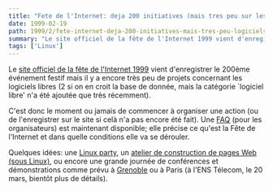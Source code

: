 ```yaml
---
title: "Fete de l'Internet: deja 200 initiatives (mais tres peu sur les logiciels libres)"
date: 1999-02-19
path: 1999/2/fete-internet-deja-200-initiatives-mais-tres-peu-logiciels-libres
summary: "Le site officiel de la fête de l'Internet 1999 vient d'enregistrer le 200ème événement festif mais il y a encore très peu de projets concernant les logiciels libres (2 si on en croit la base de donnée, mais la catégorie `logiciel libre' n'a été ajoutée que très récemment)."
tags: ['Linux']
---
```


<P>
Le <A HREF="http://www.fete-internet.asso.fr/">site officiel de la
fête de l'Internet 1999</A> vient d'enregistrer le 200ème événement
festif mais il y a encore très peu de projets concernant les logiciels
libres (2 si on en croit la base de donnée, mais la catégorie
`logiciel libre' n'a été ajoutée que très récemment).
</P>

<P>
C'est donc le moment ou jamais de commencer à organiser une action
(ou de l'enregistrer sur le site si celà n'a pas encore été fait).
Une <A HREF="http://www.fete-internet.asso.fr/decouvrez/faq.htm">FAQ</A>
(pour les organisateurs) est maintenant disponible; elle précise ce
qu'est la Fête de l'Internet et dans quelle conditions elle va se dérouler.
</P>

<P>
Quelques idées: une <A HREF="http://www.aful.org/linux-party/">Linux
party</A>, un <A HREF="http://www.tarare.com/feteinter.htm">atelier
de construction de pages Web (sous Linux)</A>, ou encore une
grande journée de conférences et démonstrations comme prévu à <A HREF="http://linux.inrialpes.fr/Journees/">Grenoble</A> ou à Paris
(à l'ENS Télecom, le 20 mars, bientôt plus de détails).
</P>


